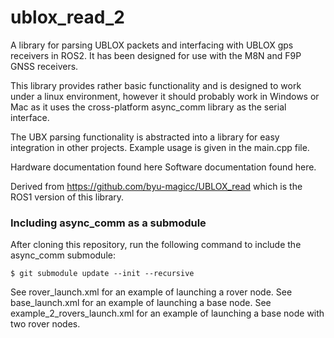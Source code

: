 # ublox_read_2
A library for parsing UBLOX packets and interfacing with UBLOX gps receivers in ROS2. It has been designed for use with the M8N and F9P GNSS receivers.

This library provides rather basic functionality and is designed to work under a linux environment, however it should probably work in Windows or Mac as it uses the cross-platform async_comm library as the serial interface.

The UBX parsing functionality is abstracted into a library for easy integration in other projects. Example usage is given in the main.cpp file.

Hardware documentation found here Software documentation found here.

Derived from https://github.com/byu-magicc/UBLOX_read which is the ROS1 version of this library.

### Including async_comm as a submodule
After cloning this repository, run the following command to include the async_comm submodule:

    $ git submodule update --init --recursive

See rover_launch.xml for an example of launching a rover node.
See base_launch.xml for an example of launching a base node.
See example_2_rovers_launch.xml for an example of launching a base node with two rover nodes.
